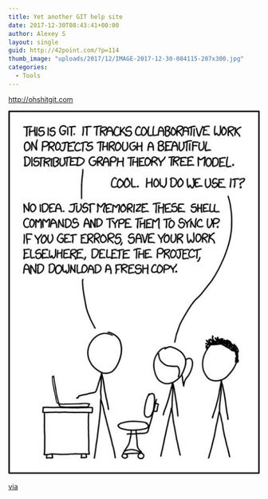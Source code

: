 ```yaml
---
title: Yet another GIT help site
date: 2017-12-30T08:43:41+00:00
author: Alexey S
layout: single
guid: http://42point.com/?p=114
thumb_image: "uploads/2017/12/IMAGE-2017-12-30-084115-207x300.jpg"
categories:
  - Tools
---
```


http://ohshitgit.com


![git](/assets/images/uploads/2017/12/IMAGE-2017-12-30-084115-520x752.jpg)
                  

[via](https://t.me/ctodaily/448)
